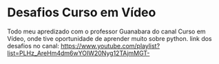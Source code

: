 # Desafios Curso em Vídeo

Todo meu apredizado com o professor Guanabara do canal Curso em Vídeo, onde tive oportunidade de aprender muito sobre python.
link dos desafios no canal: https://www.youtube.com/playlist?list=PLHz_AreHm4dm6wYOIW20Nyg12TAjmMGT-
